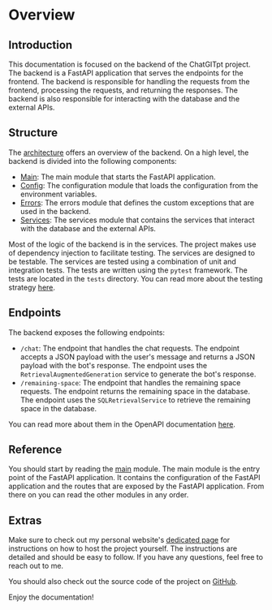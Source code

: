 # Overview

## Introduction

This documentation is focused on the backend of the ChatGITpt project. The backend is a FastAPI application that serves the endpoints for the frontend. The backend is responsible for handling the requests from the frontend, processing the requests, and returning the responses. The backend is also responsible for interacting with the database and the external APIs.


## Structure

The [architecture](architecture.md) offers an overview of the backend. On a high level, the backend is divided into the following components:

- [Main](reference/main.md): The main module that starts the FastAPI application.
- [Config](reference/config.md): The configuration module that loads the configuration from the environment variables.
- [Errors](reference/errors.md): The errors module that defines the custom exceptions that are used in the backend.
- [Services](reference/retrieve.md): The services module that contains the services that interact with the database and the external APIs.
  
Most of the logic of the backend is in the services. The project makes use of dependency injection to facilitate testing. The services are designed to be testable. The services are tested using a combination of unit and integration tests. The tests are written using the `pytest` framework. The tests are located in the `tests` directory. You can read more about the testing strategy [here](testing.md).

## Endpoints

The backend exposes the following endpoints:

* `/chat`: The endpoint that handles the chat requests. The endpoint accepts a JSON payload with the user's message and returns a JSON payload with the bot's response. The endpoint uses the `RetrievalAugmentedGeneration` service to generate the bot's response.
* `/remaining-space`: The endpoint that handles the remaining space requests. The endpoint returns the remaining space in the database. The endpoint uses the `SQLRetrievalService` to retrieve the remaining space in the database.

You can read more about them in the OpenAPI documentation [here](openapi.json).

## Reference

You should start by reading the [main](reference/main.md) module. The main module is the entry point of the FastAPI application. It contains the configuration of the FastAPI application and the routes that are exposed by the FastAPI application. From there on you can read the other modules in any order. 

## Extras

Make sure to check out my personal website's [dedicated page](https://chat.chidinweke.be/host-it-yourself/) for instructions on how to host the project yourself. The instructions are detailed and should be easy to follow. If you have any questions, feel free to reach out to me.

You should also check out the source code of the project on [GitHub](https://github.com/ChidiRnweke/chatGITpt).

Enjoy the documentation!